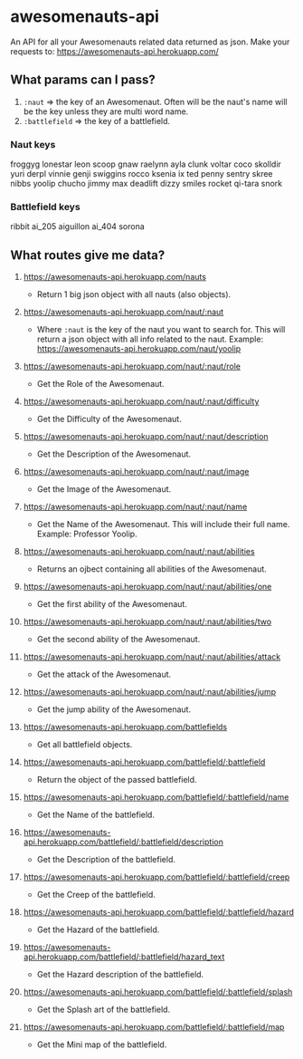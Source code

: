 # awesomenauts-api
An API for all your Awesomenauts related data returned as json. Make your requests to: https://awesomenauts-api.herokuapp.com/

## What params can I pass?

1. `:naut` => the key of an Awesomenaut. Often will be the naut's name will be the key unless they are multi word name.
2. `:battlefield` => the key of a battlefield.

### Naut keys
froggyg
lonestar
leon
scoop
gnaw
raelynn
ayla
clunk
voltar
coco
skolldir
yuri
derpl
vinnie
genji
swiggins
rocco
ksenia
ix
ted
penny
sentry
skree
nibbs
yoolip
chucho
jimmy
max
deadlift
dizzy
smiles
rocket
qi-tara
snork

### Battlefield keys
ribbit ai_205 aiguillon ai_404 sorona

## What routes give me data?

1. https://awesomenauts-api.herokuapp.com/nauts 
    - Return 1 big json object with all nauts (also objects).
    
2. https://awesomenauts-api.herokuapp.com/naut/:naut
    - Where `:naut` is the key of the naut you want to search for. This will return a json object with all info related to the naut. Example: https://awesomenauts-api.herokuapp.com/naut/yoolip
    
3. https://awesomenauts-api.herokuapp.com/naut/:naut/role
    - Get the Role of the Awesomenaut.
    
3. https://awesomenauts-api.herokuapp.com/naut/:naut/difficulty
    - Get the Difficulty of the Awesomenaut.
    
4. https://awesomenauts-api.herokuapp.com/naut/:naut/description
    - Get the Description of the Awesomenaut.  
    
5. https://awesomenauts-api.herokuapp.com/naut/:naut/image
    - Get the Image of the Awesomenaut.
        
6. https://awesomenauts-api.herokuapp.com/naut/:naut/name
    - Get the Name of the Awesomenaut. This will include their full name. Example: Professor Yoolip.
        
7. https://awesomenauts-api.herokuapp.com/naut/:naut/abilities
    - Returns an ojbect containing all abilities of the Awesomenaut.
        
8. https://awesomenauts-api.herokuapp.com/naut/:naut/abilities/one
    - Get the first ability of the Awesomenaut.
            
9. https://awesomenauts-api.herokuapp.com/naut/:naut/abilities/two
    - Get the second ability of the Awesomenaut.
            
10. https://awesomenauts-api.herokuapp.com/naut/:naut/abilities/attack
    - Get the attack of the Awesomenaut.
            
11. https://awesomenauts-api.herokuapp.com/naut/:naut/abilities/jump
    - Get the jump ability of the Awesomenaut.
            
12. https://awesomenauts-api.herokuapp.com/battlefields
    - Get all battlefield objects.
            
13. https://awesomenauts-api.herokuapp.com/battlefield/:battlefield
    - Return the object of the passed battlefield.
                
14. https://awesomenauts-api.herokuapp.com/battlefield/:battlefield/name
    - Get the Name of the battlefield.
                    
15. https://awesomenauts-api.herokuapp.com/battlefield/:battlefield/description
    - Get the Description of the battlefield.
                    
16. https://awesomenauts-api.herokuapp.com/battlefield/:battlefield/creep
    - Get the Creep of the battlefield.    
                    
17. https://awesomenauts-api.herokuapp.com/battlefield/:battlefield/hazard
    - Get the Hazard of the battlefield.
                    
18. https://awesomenauts-api.herokuapp.com/battlefield/:battlefield/hazard_text
    - Get the Hazard description of the battlefield.
                    
19. https://awesomenauts-api.herokuapp.com/battlefield/:battlefield/splash
    - Get the Splash art of the battlefield.
                    
20. https://awesomenauts-api.herokuapp.com/battlefield/:battlefield/map
    - Get the Mini map of the battlefield.
